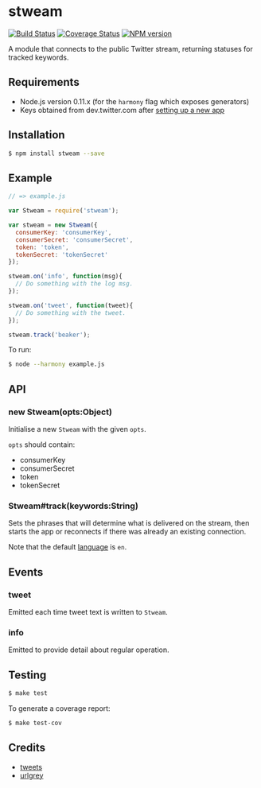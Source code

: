 # stweam

[![Build Status](https://travis-ci.org/tanem/stweam.png?branch=master)](https://travis-ci.org/tanem/stweam)
[![Coverage Status](https://coveralls.io/repos/tanem/stweam/badge.png?branch=master)](https://coveralls.io/r/tanem/stweam?branch=master)
[![NPM version](https://badge.fury.io/js/stweam.svg)](http://badge.fury.io/js/stweam)

A module that connects to the public Twitter stream, returning statuses for tracked keywords.

## Requirements

 * Node.js version 0.11.x (for the `harmony` flag which exposes generators)
 * Keys obtained from dev.twitter.com after [setting up a new app](https://apps.twitter.com/app/new)

## Installation

```sh
$ npm install stweam --save
```

## Example

```js
// => example.js

var Stweam = require('stweam');

var stweam = new Stweam({
  consumerKey: 'consumerKey',
  consumerSecret: 'consumerSecret',
  token: 'token',
  tokenSecret: 'tokenSecret'
});

stweam.on('info', function(msg){
  // Do something with the log msg.
});

stweam.on('tweet', function(tweet){
  // Do something with the tweet.  
});

stweam.track('beaker');
```

To run:

```sh
$ node --harmony example.js
```

## API

### new Stweam(opts:Object)

Initialise a new `Stweam` with the given `opts`.

`opts` should contain:

 * consumerKey
 * consumerSecret
 * token
 * tokenSecret

### Stweam#track(keywords:String)

Sets the phrases that will determine what is delivered on the stream,
then starts the app or reconnects if there was already an existing connection.

Note that the default [language](https://dev.twitter.com/docs/streaming-apis/parameters#language) is `en`.

## Events

### tweet

Emitted each time tweet text is written to `Stweam`.

### info

Emitted to provide detail about regular operation.

## Testing

```sh
$ make test
```

To generate a coverage report:

```sh
$ make test-cov
```

## Credits

 * [tweets](https://github.com/benfoxall/tweets)
 * [urlgrey](https://github.com/cainus/urlgrey)